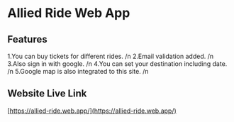 # Allied Ride Web App
## Features
1.You can buy tickets for different rides. /n
2.Email validation added. /n
3.Also sign in with google. /n
4.You can set your destination including date. /n
5.Google map is also integrated to this site. /n

## Website Live Link
[https://allied-ride.web.app/](https://allied-ride.web.app/)
